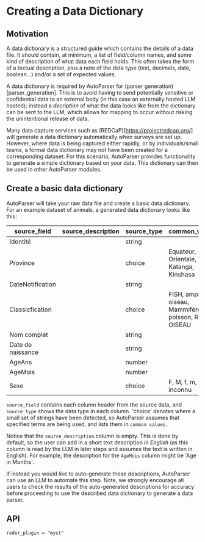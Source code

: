 # Creating a Data Dictionary

## Motivation

A data dictionary is a structured guide which contains the details of a data file.
It should contain, at minimum, a list of field/column names, and some kind of description
of what data each field holds. This often takes the form of a textual description, plus
a note of the data type (text, decimals, date, boolean...) and/or a set of expected values.

A data dictionary is required by AutoParser for (parser generation)[parser_generation].
This is to avoid having to send potentially sensitive or confidential data to an external
body (in this case an externally hosted LLM hosted); instead a *decription* of what the
data looks like from the dictionary can be sent to the LLM, which allows for mapping to
occur without risking the unintentional release of data.

Many data capture services such as (REDCaP)[https://projectredcap.org/] will generate
a data dictionary automatically when surveys are set up. However, where data is being
captured either rapidly, or by individuals/small teams, a formal data dictionary may not
have been created for a corresponding dataset. For this scenario, AutoParser provides 
functionality to generate a simple dictionary based on your data. This dictionary can 
then be used in other AutoParser modules.

## Create a basic data dictionary
AutoParser will take your raw data file and create a basic data dictionary. For an example
dataset of animals, a generated data dictionary looks like this:

| source_field      | source_description | source_type | common_values                                            |
|-------------------|--------------------|-------------|----------------------------------------------------------|
| Identité          |                    | string      |                                                          |
| Province          |                    | choice      | Equateur, Orientale, Katanga, Kinshasa                   |
| DateNotification  |                    | string      |                                                          |
| Classicfication   |                    | choice      | FISH, amphibie, oiseau, Mammifère, poisson, REPT, OISEAU |
| Nom complet       |                    | string      |                                                          |
| Date de naissance |                    | string      |                                                          |
| AgeAns            |                    | number      |                                                          |
| AgeMois           |                    | number      |                                                          |
| Sexe              |                    | choice      | F, M,   f, m, f, m     , inconnu                         |

`source_field` contains each column header from the source data, and `source_type` shows the
data type in each column. 'choice' denotes where a small set of strings have been detected,
so AutoParser assumes that specified terms are being used, and lists them in `common values`.

Notice that the `source_description` column is empty. This is done by default, so the
user can add in a short text description *in English* (as this column is read by the LLM
in later steps and assumes the text is written in English). For example, the description
for the `AgeMois` column might be 'Age in Months'.

If instead you would like to auto-generate these descriptions, AutoParser can use an LLM
to automate this step. Note, we strongly encourage all users to check the results of the
auto-generated descriptions for accuracy before proceeding to use the described data dictionary
to generate a data parser.

## API

```{autodoc2-object} autoparser.create_dict
reder_plugin = "myst"
```


